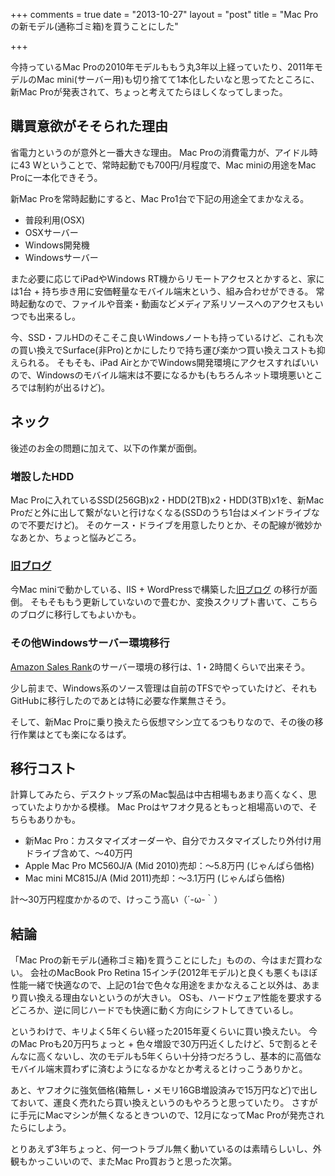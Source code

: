 +++
comments = true
date = "2013-10-27"
layout = "post"
title = "Mac Proの新モデル(通称ゴミ箱)を買うことにした"

+++

今持っているMac Proの2010年モデルももう丸3年以上経っていたり、2011年モデルのMac mini(サーバー用)も切り捨てて1本化したいなと思ってたところに、新Mac Proが発表されて、ちょっと考えてたらほしくなってしまった。


## 購買意欲がそそられた理由

省電力というのが意外と一番大きな理由。
Mac Proの消費電力が、アイドル時に43 Wということで、常時起動でも700円/月程度で、Mac miniの用途をMac Proに一本化できそう。

新Mac Proを常時起動にすると、Mac Pro1台で下記の用途全てまかなえる。

- 普段利用(OSX)
- OSXサーバー
- Windows開発機
- Windowsサーバー

また必要に応じてiPadやWindows RT機からリモートアクセスとかすると、家には1台 + 持ち歩き用に安価軽量なモバイル端末という、組み合わせができる。
常時起動なので、ファイルや音楽・動画などメディア系リソースへのアクセスもいつでも出来るし。

今、SSD・フルHDのそこそこ良いWindowsノートも持っているけど、これも次の買い換えでSurface(非Pro)とかにしたりで持ち運び楽かつ買い換えコストも抑えられる。
そもそも、iPad AirとかでWindows開発環境にアクセスすればいいので、Windowsのモバイル端末は不要になるかも(もちろんネット環境悪いところでは制約が出るけど)。

<!-- more -->

## ネック

後述のお金の問題に加えて、以下の作業が面倒。

### 増設したHDD

Mac Proに入れているSSD(256GB)x2・HDD(2TB)x2・HDD(3TB)x1を、新Mac Proだと外に出して繋がないと行けなくなる(SSDのうち1台はメインドライブなので不要だけど)。
そのケース・ドライブを用意したりとか、その配線が微妙かなあとか、ちょっと悩みどころ。

### [旧ブログ](http://mono-comp.com/)

今Mac miniで動かしている、IIS + WordPressで構築した[旧ブログ](http://mono-comp.com/) の移行が面倒。
そもそももう更新していないので畳むか、変換スクリプト書いて、こちらのブログに移行してもよいかも。

### その他Windowsサーバー環境移行

[Amazon Sales Rank](http://apps.microsoft.com/windows/ja-jp/app/amazon-sales-rank/17848073-edbd-462d-abb8-2f77d2a2aadf)のサーバー環境の移行は、1・2時間くらいで出来そう。

少し前まで、Windows系のソース管理は自前のTFSでやっていたけど、それもGitHubに移行したのであとは特に必要な作業無さそう。

そして、新Mac Proに乗り換えたら仮想マシン立てるつもりなので、その後の移行作業はとても楽になるはず。

## 移行コスト

計算してみたら、デスクトップ系のMac製品は中古相場もあまり高くなく、思っていたよりかかる模様。
Mac Proはヤフオク見るともっと相場高いので、そちらもありかも。

- 新Mac Pro：カスタマイズオーダーや、自分でカスタマイズしたり外付け用ドライブ含めて、〜40万円
- Apple Mac Pro MC560J/A (Mid 2010)売却：〜5.8万円 (じゃんぱら価格)
- Mac mini MC815J/A (Mid 2011)売却：〜3.1万円 (じゃんぱら価格)

計〜30万円程度かかるので、けっこう高い（´-ω-｀）


## 結論

「Mac Proの新モデル(通称ゴミ箱)を買うことにした」ものの、今はまだ買わない。
会社のMacBook Pro Retina 15インチ(2012年モデル)と良くも悪くもほぼ性能一緒で快適なので、上記の1台で色々な用途をまかなえること以外は、あまり買い換える理由ないというのが大きい。
OSも、ハードウェア性能を要求するどころか、逆に同じハードでも快適に動く方向にシフトしてきているし。

というわけで、キリよく5年くらい経った2015年夏くらいに買い換えたい。
今のMac Proも20万円ちょっと + 色々増設で30万円近くしたけど、5で割るとそんなに高くないし、次のモデルも5年くらい十分持つだろうし、基本的に高価なモバイル端末買わずに済むようになるかなとか考えるとけっこうありかと。

あと、ヤフオクに強気価格(箱無し・メモリ16GB増設済みで15万円など)で出しておいて、運良く売れたら買い換えというのもやろうと思っていたり。
さすがに手元にMacマシンが無くなるときついので、12月になってMac Proが発売されたらにしよう。    

とりあえず3年ちょっと、何一つトラブル無く動いているのは素晴らしいし、外観もかっこいいので、またMac Pro買おうと思った次第。
